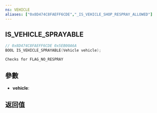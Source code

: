 ```yaml
---
ns: VEHICLE
aliases: ["0x8D474C8FAEFF6CDE","_IS_VEHICLE_SHOP_RESPRAY_ALLOWED"]
---
```

## IS_VEHICLE_SPRAYABLE

```c
// 0x8D474C8FAEFF6CDE 0x5EB00A6A
BOOL IS_VEHICLE_SPRAYABLE(Vehicle vehicle);
```

```
Checks for FLAG_NO_RESPRAY  
```

## 參數
* **vehicle**: 

## 返回值

